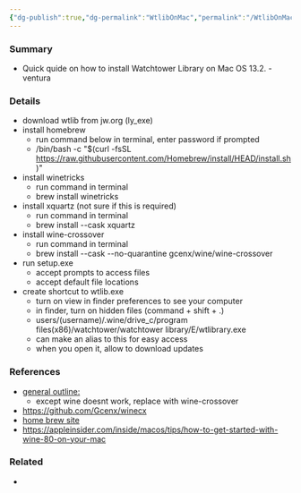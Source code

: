 ```yaml
---
{"dg-publish":true,"dg-permalink":"WtlibOnMac","permalink":"/WtlibOnMac/","title":"Install Watchtower Library on MacOS","dgShowBacklinks":false}
---
```



### Summary
- Quick quide on how to install Watchtower Library on Mac OS 13.2. - ventura

### Details
- download wtlib from jw.org (ly_exe)
- install homebrew
	- run command below in terminal, enter password if prompted
	- /bin/bash -c "$(curl -fsSL https://raw.githubusercontent.com/Homebrew/install/HEAD/install.sh)"
- install winetricks
	- run command in terminal
	- brew install winetricks
- install xquartz (not sure if this is required)
	- run command in terminal
	- brew install --cask xquartz
- install wine-crossover
	- run command in terminal
	- brew install --cask --no-quarantine gcenx/wine/wine-crossover
- run setup.exe
	- accept prompts to access files
	- accept default file locations
- create shortcut to wtlib.exe
	- turn on view in finder preferences to see your computer
	- in finder, turn on hidden files (command + shift + .)
	- users/(username)/.wine/drive_c/program files(x86)/watchtower/watchtower library/E/wtlibrary.exe
	- can make an alias to this for easy access
	- when you open it, allow to download updates



### References
- [general outline:](https://boleh.info/winemac/index.php?Watchtower+Library%2Fen)
	- except wine doesnt work, replace with wine-crossover
- https://github.com/Gcenx/winecx
- [home brew site](https://brew.sh)
- https://appleinsider.com/inside/macos/tips/how-to-get-started-with-wine-80-on-your-mac

### Related
- 